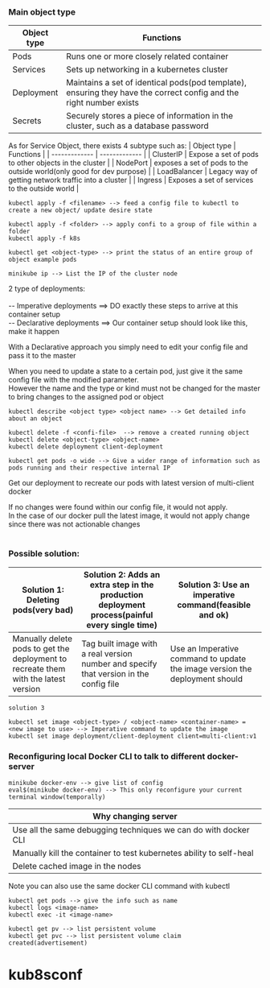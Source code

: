 ### Main object type

| Object type  | Functions |
| ------------- | ------------- |
| Pods  | Runs one or more closely related container  |
| Services  | Sets up networking in a kubernetes cluster  |
| Deployment  | Maintains a set of identical pods(pod template), ensuring they have the correct config and the right number exists  |
| Secrets  | Securely stores a piece of information in the cluster, such as a database password  |

As for Service Object, there exists 4 subtype such as:
| Object type  | Functions |
| ------------- | ------------- |
| ClusterIP  | Expose a set of pods to other objects in the cluster  |
| NodePort  | exposes a set of pods to the outside world(only good for dev purpose)  |
| LoadBalancer  | Legacy way of getting network traffic into a cluster  |
| Ingress  | Exposes a set of services to the outside world  |


```
kubectl apply -f <filename> --> feed a config file to kubectl to create a new object/ update desire state
```
```
kubectl apply -f <folder> --> apply confi to a group of file within a folder
kubectl apply -f k8s
```

```
kubectl get <object-type> --> print the status of an entire group of object example pods
```

```
minikube ip --> List the IP of the cluster node
```

2 type of deployments:<br/><br/>
-- Imperative deployments ==> DO exactly these steps to arrive at this container setup <br/>
-- Declarative deployments ==> Our container setup should look like this, make it happen <br/>

With a Declarative approach you simply need to edit your config file and pass it to the master<br/>

When you need to update a state to a certain pod, just give it the same config file with the modified parameter.<br/>
However the name and the type or kind must not be changed for the master to bring changes to the assigned pod or object

```
kubectl describe <object type> <object name> --> Get detailed info about an object
```

```
kubectl delete -f <confi-file>  --> remove a created running object
kubectl delete <object-type> <object-name>
kubectl delete deployment client-deployment
```

```
kubectl get pods -o wide --> Give a wider range of information such as pods running and their respective internal IP
```

Get our deployment to recreate our pods with latest version of multi-client docker<br/>

If no changes were found within our config file, it would not apply.<br/>
In the case of our docker pull the latest image, it would not apply change since there was not actionable changes<br/><br/>

### Possible solution:

| Solution 1: Deleting pods(very bad)  | Solution 2: Adds an extra step in the production deployment process(painful every single time) | Solution 3: Use an imperative command(feasible and ok) |
| ------------- | ------------- |------------- |
| Manually delete pods to get the deployment to recreate them with the latest version  | Tag built image with a real version number and specify that version in the config file  | Use an Imperative command to update the image version the deployment should |

```
solution 3

kubectl set image <object-type> / <object-name> <container-name> = <new image to use> --> Imperative command to update the image
kubectl set image deployment/client-deployment client=multi-client:v1
```

### Reconfiguring local Docker CLI to talk to different docker-server
```
minikube docker-env --> give list of config
eval$(minikube docker-env) --> This only reconfigure your current terminal window(temporally)
```

| Why changing server  |
| ------------- |
| Use all the same debugging techniques we can do with docker CLI  |
| Manually kill the container to test kubernetes ability to self-heal |
| Delete cached image in the nodes |

Note you can also use the same docker CLI command with kubectl
```
kubectl get pods --> give the info such as name
kubectl logs <image-name>
kubectl exec -it <image-name>
```

```
kubectl get pv --> list persistent volume 
kubectl get pvc --> list persistent volume claim created(advertisement)
```

# kub8sconf
